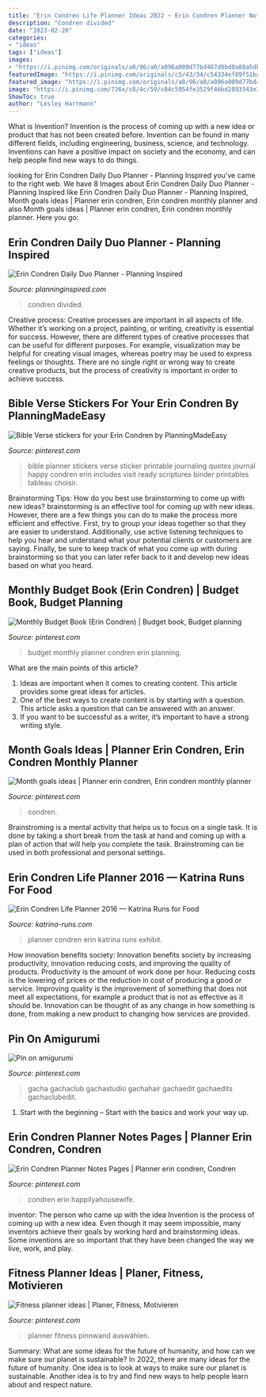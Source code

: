 ```yaml
---
title: "Erin Condren Life Planner Ideas 2022 ~ Erin Condren Planner Notes Pages"
description: "Condren divided"
date: "2023-02-20"
categories:
- "ideas"
tags: ["ideas"]
images:
- "https://i.pinimg.com/originals/a0/96/a0/a096a009d77bd467d8bd0a88a5db03d5.jpg"
featuredImage: "https://i.pinimg.com/originals/c5/43/34/c54334ef89f51ba156858ff8ed90da1c.jpg"
featured_image: "https://i.pinimg.com/originals/a0/96/a0/a096a009d77bd467d8bd0a88a5db03d5.jpg"
image: "https://i.pinimg.com/736x/c8/4c/59/c84c5954fe3529f46bd2893343e30849.jpg"
ShowToc: true
author: "Lesley Hartmann"
---
```



What is Invention?
Invention is the process of coming up with a new idea or product that has not been created before. Invention can be found in many different fields, including engineering, business, science, and technology. Inventions can have a positive impact on society and the economy, and can help people find new ways to do things.

	

		
looking for Erin Condren Daily Duo Planner - Planning Inspired you've came to the right web. We have 8 Images about Erin Condren Daily Duo Planner - Planning Inspired like Erin Condren Daily Duo Planner - Planning Inspired, Month goals ideas | Planner erin condren, Erin condren monthly planner and also Month goals ideas | Planner erin condren, Erin condren monthly planner. Here you go:
		
    
## Erin Condren Daily Duo Planner - Planning Inspired

<img loading=lazy src="https://www.planninginspired.com/wp-content/uploads/2020/06/dailyduo9.jpg" onerror="this.onerror=null;this.src='https://tse1.mm.bing.net/th?id=OIP.jPEAfmD6QibTqiyoVRC2EQHaEK&amp;pid=15.1';" alt="Erin Condren Daily Duo Planner - Planning Inspired">

_Source: planninginspired.com_

>condren divided. 

	

Creative process:
Creative processes are important in all aspects of life. Whether it’s working on a project, painting, or writing, creativity is essential for success. However, there are different types of creative processes that can be useful for different purposes. For example, visualization may be helpful for creating visual images, whereas poetry may be used to express feelings or thoughts. There are no single right or wrong way to create creative products, but the process of creativity is important in order to achieve success.

    
## Bible Verse Stickers For Your Erin Condren By PlanningMadeEasy

<img loading=lazy src="https://i.pinimg.com/originals/a0/96/a0/a096a009d77bd467d8bd0a88a5db03d5.jpg" onerror="this.onerror=null;this.src='https://tse2.mm.bing.net/th?id=OIP.Lbr0pnXeHhacg33naFB3YwHaJr&amp;pid=15.1';" alt="Bible Verse stickers for your Erin Condren by PlanningMadeEasy">

_Source: pinterest.com_

>bible planner stickers verse sticker printable journaling quotes journal happy condren erin includes visit ready scriptures binder printables tableau choisir. 

	

Brainstorming Tips: How do you best use brainstorming to come up with new ideas?
brainstorming is an effective tool for coming up with new ideas. However, there are a few things you can do to make the process more efficient and effective. First, try to group your ideas together so that they are easier to understand. Additionally, use active listening techniques to help you hear and understand what your potential clients or customers are saying. Finally, be sure to keep track of what you come up with during brainstorming so that you can later refer back to it and develop new ideas based on what you heard.

    
## Monthly Budget Book (Erin Condren) | Budget Book, Budget Planning

<img loading=lazy src="https://i.pinimg.com/originals/e7/68/b0/e768b0ee271f1ba5ff801a08e5c40d16.jpg" onerror="this.onerror=null;this.src='https://tse2.mm.bing.net/th?id=OIP.1sITyPbRO--r3uEUSzNj5AHaFb&amp;pid=15.1';" alt="Monthly Budget Book (Erin Condren) | Budget book, Budget planning">

_Source: pinterest.com_

>budget monthly planner condren erin planning. 

	

What are the main points of this article?
1. Ideas are important when it comes to creating content. This article provides some great ideas for articles.
2. One of the best ways to create content is by starting with a question. This article asks a question that can be answered with an answer.
3. If you want to be successful as a writer, it’s important to have a strong writing style.

    
## Month Goals Ideas | Planner Erin Condren, Erin Condren Monthly Planner

<img loading=lazy src="https://i.pinimg.com/736x/c8/4c/59/c84c5954fe3529f46bd2893343e30849.jpg" onerror="this.onerror=null;this.src='https://tse1.mm.bing.net/th?id=OIP.ve0PQAmbNSN-ctISYE03aAHaHa&amp;pid=15.1';" alt="Month goals ideas | Planner erin condren, Erin condren monthly planner">

_Source: pinterest.com_

>condren. 

	

Brainstroming is a mental activity that helps us to focus on a single task. It is done by taking a short break from the task at hand and coming up with a plan of action that will help you complete the task. Brainstroming can be used in both professional and personal settings.

    
## Erin Condren Life Planner 2016 — Katrina Runs For Food

<img loading=lazy src="https://www.katrina-runs.com/wp-content/uploads/2015/06/2015-02-26-14.45.08.jpg" onerror="this.onerror=null;this.src='https://tse3.mm.bing.net/th?id=OIP.VwoZmb9SWZLRF4rMKccmHQHaHa&amp;pid=15.1';" alt="Erin Condren Life Planner 2016 — Katrina Runs for Food">

_Source: katrina-runs.com_

>planner condren erin katrina runs exhibit. 

	

How innovation benefits society:
Innovation benefits society by increasing productivity, innovation reducing costs, and improving the quality of products. Productivity is the amount of work done per hour. Reducing costs is the lowering of prices or the reduction in cost of producing a good or service. Improving quality is the improvement of something that does not meet all expectations, for example a product that is not as effective as it should be. Innovation can be thought of as any change in how something is done, from making a new product to changing how services are provided.

    
## Pin On Amigurumi

<img loading=lazy src="https://i.pinimg.com/originals/c5/43/34/c54334ef89f51ba156858ff8ed90da1c.jpg" onerror="this.onerror=null;this.src='https://tse2.mm.bing.net/th?id=OIP.-ccT2PuEb-c7tQ665JELLAHaED&amp;pid=15.1';" alt="Pin on amigurumi">

_Source: pinterest.com_

>gacha gachaclub gachastudio gachahair gachaedit gachaedits gachaclubedit. 

	

1. Start with the beginning – Start with the basics and work your way up.

    
## Erin Condren Planner Notes Pages | Planner Erin Condren, Condren

<img loading=lazy src="https://i.pinimg.com/736x/7d/d0/e0/7dd0e0e6ecce678fd7848f2b880d31f9.jpg" onerror="this.onerror=null;this.src='https://tse4.mm.bing.net/th?id=OIP.uen8xCRl1U5rWw6qEAkr9QHaHa&amp;pid=15.1';" alt="Erin Condren Planner Notes Pages | Planner erin condren, Condren">

_Source: pinterest.com_

>condren erin happilyahousewife. 

	

inventor: The person who came up with the idea
Invention is the process of coming up with a new idea. Even though it may seem impossible, many inventors achieve their goals by working hard and brainstorming ideas. Some inventions are so important that they have been changed the way we live, work, and play.

    
## Fitness Planner Ideas | Planer, Fitness, Motivieren

<img loading=lazy src="https://i.pinimg.com/736x/17/bb/fe/17bbfe7633d958ee10cf867c8d7d7bd5.jpg" onerror="this.onerror=null;this.src='https://tse4.mm.bing.net/th?id=OIP.bv5NEHRrD7asYDsiAJqSAwHaHa&amp;pid=15.1';" alt="Fitness planner ideas | Planer, Fitness, Motivieren">

_Source: pinterest.com_

>planner fitness pinnwand auswählen. 

	

Summary: What are some ideas for the future of humanity, and how can we make sure our planet is sustainable?
In 2022, there are many ideas for the future of humanity. One idea is to look at ways to make sure our planet is sustainable. Another idea is to try and find new ways to help people learn about and respect nature.

